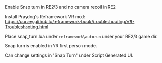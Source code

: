 Enable Snap turn in RE2/3 and no camera recoil in RE2

Install Praydog's Reframework VR mod: https://cursey.github.io/reframework-book/troubleshooting/VR-Troubleshooting.html

Place snap_turn.lua under `reframework\autorun` under your RE2/3 game dir.

Snap turn is enabled in VR first person mode.

Can change settings in "Snap Turn" under Script Generated UI.
